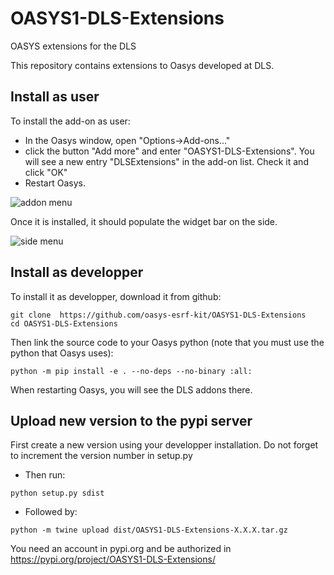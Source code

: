 # OASYS1-DLS-Extensions
OASYS extensions for the DLS

This repository contains extensions to Oasys developed at DLS. 

## Install as user

To install the add-on as user: 

+ In the Oasys window, open "Options->Add-ons..."
+ click the button "Add more" and enter "OASYS1-DLS-Extensions". You will see a new entry "DLSExtensions" in the add-on list. Check it and click "OK"
+ Restart Oasys.

![addon menu](https://github.com/oasys-esrf-kit/OASYS1-DLS-Extensions/blob/master/images/image2.png "addon menu")

Once it is installed, it should populate the widget bar on the side.

![side menu](https://github.com/oasys-esrf-kit/OASYS1-DLS-Extensions/blob/master/images/image1.png "side menu")

## Install as developper

To install it as developper, download it from github:
```
git clone  https://github.com/oasys-esrf-kit/OASYS1-DLS-Extensions
cd OASYS1-DLS-Extensions
```

Then link the source code to your Oasys python (note that you must use the python that Oasys uses):  
```
python -m pip install -e . --no-deps --no-binary :all:
```

When restarting Oasys, you will see the DLS addons there.

## Upload new version to the pypi server

First create a new version using your developper installation. Do not forget to increment the version number in setup.py

+ Then run:

```
python setup.py sdist
```

+ Followed by:

```
python -m twine upload dist/OASYS1-DLS-Extensions-X.X.X.tar.gz
```

You need an account in pypi.org and be authorized in https://pypi.org/project/OASYS1-DLS-Extensions/
